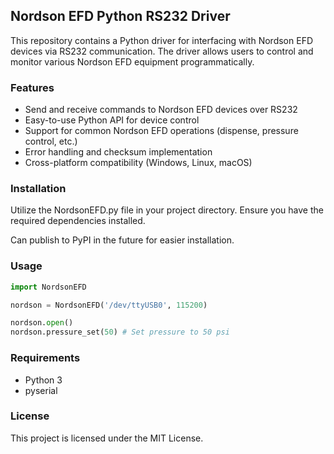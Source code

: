 ## Nordson EFD Python RS232 Driver

This repository contains a Python driver for interfacing with Nordson EFD devices via RS232 communication. The driver allows users to control and monitor various Nordson EFD equipment programmatically.

### Features

- Send and receive commands to Nordson EFD devices over RS232
- Easy-to-use Python API for device control
- Support for common Nordson EFD operations (dispense, pressure control, etc.)
- Error handling and checksum implementation
- Cross-platform compatibility (Windows, Linux, macOS)

### Installation

Utilize the NordsonEFD.py file in your project directory. Ensure you have the required dependencies installed.

Can publish to PyPI in the future for easier installation.

### Usage

```python
import NordsonEFD

nordson = NordsonEFD('/dev/ttyUSB0', 115200)

nordson.open()
nordson.pressure_set(50) # Set pressure to 50 psi
```

### Requirements

- Python 3
- pyserial

### License

This project is licensed under the MIT License.